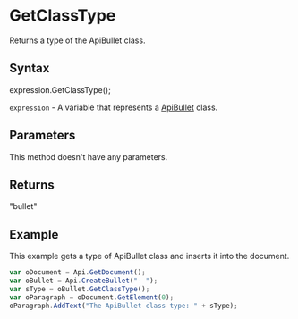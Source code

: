 # GetClassType

Returns a type of the ApiBullet class.

## Syntax

expression.GetClassType();

`expression` - A variable that represents a [ApiBullet](../ApiBullet.md) class.

## Parameters

This method doesn't have any parameters.

## Returns

"bullet"

## Example

This example gets a type of ApiBullet class and inserts it into the document.

```javascript
var oDocument = Api.GetDocument();
var oBullet = Api.CreateBullet("- ");
var sType = oBullet.GetClassType();
var oParagraph = oDocument.GetElement(0);
oParagraph.AddText("The ApiBullet class type: " + sType);
```
